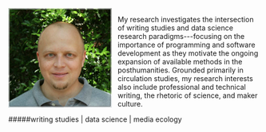 <img src="./images/headshot1_medium.jpg" align="left" style="display:inline;margin:0px 12px 6px 0px;"/>

My research investigates the intersection of writing studies and data science research paradigms---focusing on the importance of programming and software development as they motivate the ongoing expansion of available methods in the posthumanities. Grounded primarily in circulation studies, my research interests also include professional and technical writing, the rhetoric of science, and maker culture.

#####writing studies | data science | media ecology
